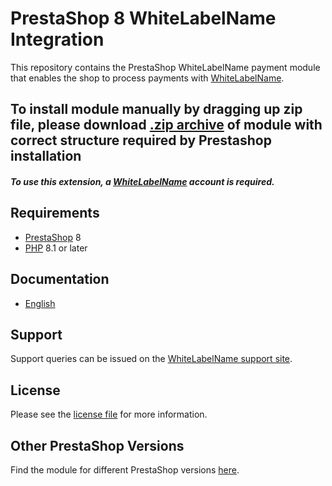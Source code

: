 # PrestaShop 8 WhiteLabelName Integration
This repository contains the PrestaShop WhiteLabelName payment module that enables the shop to process payments with [WhiteLabelName](https://whitelabel-website.com).

## To install module manually by dragging up zip file, please download [.zip archive](https://whitelabel-docs.com/prestashop-8/1.0.8/whitelabelmachinename.zip) of module with correct structure required by Prestashop installation

##### To use this extension, a [WhiteLabelName](https://whitelabel-signup.com) account is required.

## Requirements

* [PrestaShop](https://www.prestashop.com/) 8
* [PHP](http://php.net/) 8.1 or later

## Documentation

* [English](https://whitelabel-docs.com/prestashop-8/1.0.8/docs/en/documentation.html)

## Support

Support queries can be issued on the [WhiteLabelName support site](https://whitelabel-support.com).

## License

Please see the [license file](https://github.com/WhiteLabelGithubOwnerName/prestashop-8/blob/1.0.8/LICENSE) for more information.

## Other PrestaShop Versions

Find the module for different PrestaShop versions [here](../../../prestashop).
